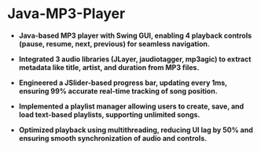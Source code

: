 # Java-MP3-Player

- **Java-based MP3 player with Swing GUI, enabling 4 playback controls (pause, resume, next, previous) for seamless navigation.**

- **Integrated 3 audio libraries (JLayer, jaudiotagger, mp3agic) to extract metadata like title, artist, and duration from MP3 files.**

- **Engineered a JSlider-based progress bar, updating every 1ms, ensuring 99% accurate real-time tracking of song position.**

- **Implemented a playlist manager allowing users to create, save, and load text-based playlists, supporting unlimited songs.**

- **Optimized playback using multithreading, reducing UI lag by 50% and ensuring smooth synchronization of audio and controls.**
